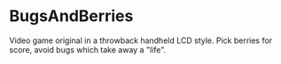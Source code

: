 # BugsAndBerries
Video game original in a throwback handheld LCD style.  Pick berries for score, avoid bugs which take away a "life".
